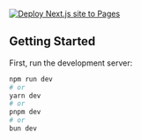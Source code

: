 
[![Deploy Next.js site to Pages](https://github.com/ax-sh/ax-sh.github.io/actions/workflows/deploy.yml/badge.svg?branch=master)](https://github.com/ax-sh/ax-sh.github.io/actions/workflows/deploy.yml)

## Getting Started

First, run the development server:

```bash
npm run dev
# or
yarn dev
# or
pnpm dev
# or
bun dev
```
